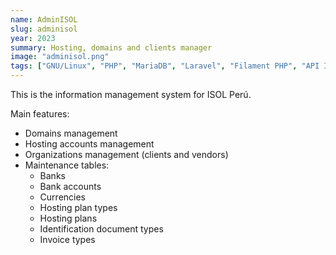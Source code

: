 ```yaml
---
name: AdminISOL
slug: adminisol
year: 2023
summary: Hosting, domains and clients manager
image: "adminisol.png"
tags: ["GNU/Linux", "PHP", "MariaDB", "Laravel", "Filament PHP", "API Integrations"]
---
```


This is the information management system for ISOL Perú.

Main features:

* Domains management
* Hosting accounts management
* Organizations management (clients and vendors)
* Maintenance tables:
  * Banks
  * Bank accounts
  * Currencies
  * Hosting plan types
  * Hosting plans
  * Identification document types
  * Invoice types

